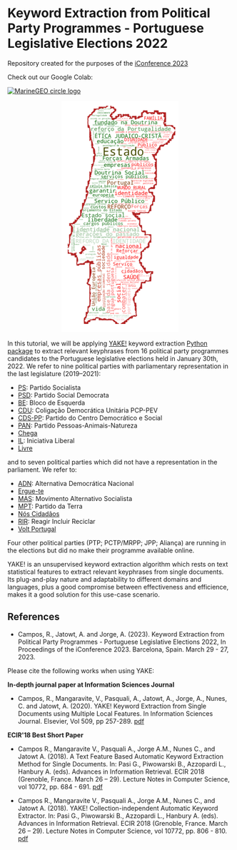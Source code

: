 # Keyword Extraction from Political Party Programmes - Portuguese Legislative Elections 2022
Repository created for the purposes of the [iConference 2023](https://www.ischools.org/past-conferences/2023)

Check out our Google Colab:

[<img src="https://i.imgur.com/6xSa3Zu.png" alt="MarineGEO circle logo" width="180px"/>](https://drive.google.com/file/d/1X3UEGoPl9WZb2I2JXAoDhihE6l79pkFn/view?usp=sharing)

<p align="center">
  <img src="https://github.com/rncampos/PT-LegislativeElections2022/blob/main/MAP_Readme.png">
</p>

In this tutorial, we will be applying [YAKE!](http://yake.inesctec.pt) keyword extraction [Python package](https://github.com/LIAAD/yake) to extract relevant keyphrases from 16 political party programmes candidates to the Portuguese legislative elections held in January 30th, 2022. We refer to nine political parties with parliamentary representation in the last legislature (2019–2021):
- [PS](https://ps.pt/): Partido Socialista
- [PSD](https://www.psd.pt/): Partido Social Democrata
- [BE](https://bloco.org/): Bloco de Esquerda
- [CDU](https://www.cdu.pt/2022/): Coligação Democrática Unitária PCP-PEV
- [CDS-PP](https://cds.pt/): Partido do Centro Democrático e Social
- [PAN](https://pan.com.pt/): Partido Pessoas-Animais-Natureza
- [Chega](http://partidochega.pt)
- [IL](https://iniciativaliberal.pt/): Iniciativa Liberal
- [Livre](https://partidolivre.pt/)

and to seven political parties which did not have a representation in the parliament. We refer to:
- [ADN](http://adn.com.pt/): Alternativa Democrática Nacional
- [Ergue-te](http://www.partidoergue-te.pt/)
- [MAS](http://mas.org.pt/): Movimento Alternativo Socialista
- [MPT](https://mpt.pt/): Partido da Terra
- [Nós Cidadãos](https://noscidadaos.pt/)
- [RIR](http://partido-rir.pt/): Reagir Incluir Reciclar
- [Volt Portugal](http://voltportugal.pt/)

Four other political parties (PTP; PCTP/MRPP; JPP; Aliança) are running in the elections but did no make their programme available online.

YAKE! is an unsupervised keyword extraction algorithm which rests on text statistical features to extract relevant keyphrases from single documents. Its plug-and-play nature and adaptability to different domains and languages, plus a good compromise between effectiveness and efficience, makes it a good solution for this use-case scenario.

## References
- Campos, R., Jatowt, A. and Jorge, A. (2023). Keyword Extraction from Political Party Programmes - Portuguese Legislative Elections 2022, In Proceedings of the iConference 2023. Barcelona, Spain. March 29 - 27, 2023.

Please cite the following works when using YAKE:

**In-depth journal paper at Information Sciences Journal**

- Campos, R., Mangaravite, V., Pasquali, A., Jatowt, A., Jorge, A., Nunes, C. and Jatowt, A. (2020). YAKE! Keyword Extraction from Single Documents using Multiple Local Features. In Information Sciences Journal. Elsevier, Vol 509, pp 257-289. [pdf](https://doi.org/10.1016/j.ins.2019.09.013)

**ECIR'18 Best Short Paper**

- Campos R., Mangaravite V., Pasquali A., Jorge A.M., Nunes C., and Jatowt A. (2018). A Text Feature Based Automatic Keyword Extraction Method for Single Documents. In: Pasi G., Piwowarski B., Azzopardi L., Hanbury A. (eds). Advances in Information Retrieval. ECIR 2018 (Grenoble, France. March 26 – 29). Lecture Notes in Computer Science, vol 10772, pp. 684 - 691. [pdf](https://link.springer.com/chapter/10.1007/978-3-319-76941-7_63)

- Campos R., Mangaravite V., Pasquali A., Jorge A.M., Nunes C., and Jatowt A. (2018). YAKE! Collection-independent Automatic Keyword Extractor. In: Pasi G., Piwowarski B., Azzopardi L., Hanbury A. (eds). Advances in Information Retrieval. ECIR 2018 (Grenoble, France. March 26 – 29). Lecture Notes in Computer Science, vol 10772, pp. 806 - 810. [pdf](https://link.springer.com/chapter/10.1007/978-3-319-76941-7_80)
